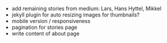 - add remaining stories from medium: Lars, Hans Hyttel, Mikkel
- jekyll plugin for auto resizing images for thumbnails?
- mobile version / responsiveness
- pagination for stories page
- write content of about page
